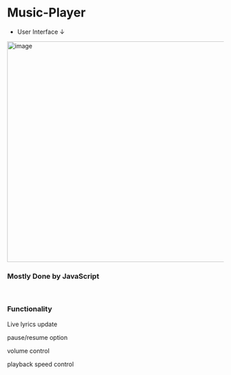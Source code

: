 # Music-Player
- User Interface ↓
<img width="513" alt="image" src="https://user-images.githubusercontent.com/108847923/193394620-b7359002-dfaa-447f-b4ec-2644ceb2dbc3.png">
<h3>Mostly Done by JavaScript</h3>
<br>
<h3>Functionality</h3>
	<p class=explanation>Live lyrics update</p>
	<p class=explanation>pause/resume option</p>
	<p class=explanation>volume control</p>
	<p class=explanation>playback speed control </p>
